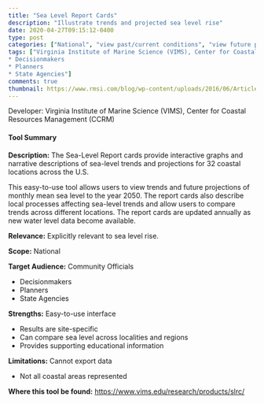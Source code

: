 ```yaml
---
title: "Sea Level Report Cards"
description: "Illustrate trends and projected sea level rise"
date: 2020-04-27T09:15:12-0400
type: post
categories: ["National", "view past/current conditions", "view future projections", "mid", "Coastal"]
tags: ["Virginia Institute of Marine Science (VIMS), Center for Coastal Resources Management (CCRM)", "Community Officials 
* Decisionmakers 
* Planners 
* State Agencies"]
comments: true
thumbnail: https://www.rmsi.com/blog/wp-content/uploads/2016/06/Article-04.jpg
---
```

Developer: Virginia Institute of Marine Science (VIMS), Center for Coastal Resources Management (CCRM)

#### Tool Summary
**Description:** The Sea-Level Report cards provide interactive graphs and narrative descriptions of sea-level trends and projections for 32 coastal locations across the U.S.

This easy-to-use tool allows users to view trends and future projections of monthly mean sea level to the year 2050. The report cards also describe local processes affecting sea-level trends and allow users to compare trends across different locations. The report cards are updated annually as new water level data become available.


**Relevance:** Explicitly relevant to sea level rise.

**Scope:** National

**Target Audience:** Community Officials 
* Decisionmakers 
* Planners 
* State Agencies

**Strengths:** Easy-to-use interface
* Results are site-specific
* Can compare sea level across localities and regions
* Provides supporting educational information

**Limitations:** Cannot export data
* Not all coastal areas represented

**Where this tool be found:** https://www.vims.edu/research/products/slrc/
